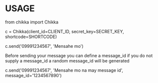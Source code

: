 USAGE
======

from chikka import Chikka

c = Chikka(client_id=CLIENT_ID, secret_key=SECRET_KEY, shortcode=SHORTCODE)

c.send('09991234567', 'Mensahe mo')


Before sending your message you can define a message_id
if you do not supply a message_id a random message_id will
be generated 

c.send('09991234567', 'Mensahe mo na may message id', message_id='1234567890')



